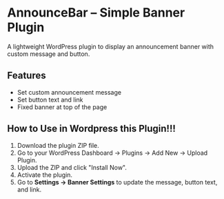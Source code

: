 # AnnounceBar – Simple Banner Plugin

A lightweight WordPress plugin to display an announcement banner with custom message and button.

## Features

- Set custom announcement message
- Set button text and link
- Fixed banner at top of the page

## How to Use in Wordpress this Plugin!!!

1. Download the plugin ZIP file.
2. Go to your WordPress Dashboard → Plugins → Add New → Upload Plugin.
3. Upload the ZIP and click "Install Now".
4. Activate the plugin.
5. Go to **Settings → Banner Settings** to update the message, button text, and link.


